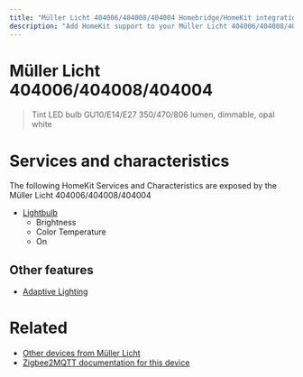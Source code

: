 ```yaml
---
title: "Müller Licht 404006/404008/404004 Homebridge/HomeKit integration"
description: "Add HomeKit support to your Müller Licht 404006/404008/404004, using Homebridge, Zigbee2MQTT and homebridge-z2m."
---
```

<!---
This file has been GENERATED using src/docgen/docgen.ts
DO NOT EDIT THIS FILE MANUALLY!
-->
# Müller Licht 404006/404008/404004
> Tint LED bulb GU10/E14/E27 350/470/806 lumen, dimmable, opal white


# Services and characteristics
The following HomeKit Services and Characteristics are exposed by
the Müller Licht 404006/404008/404004

* [Lightbulb](../../light.md)
  * Brightness
  * Color Temperature
  * On


## Other features
* [Adaptive Lighting](../../light.md)


# Related
* [Other devices from Müller Licht](../index.md#muller_licht)
* [Zigbee2MQTT documentation for this device](https://www.zigbee2mqtt.io/devices/404006_404008_404004.html)